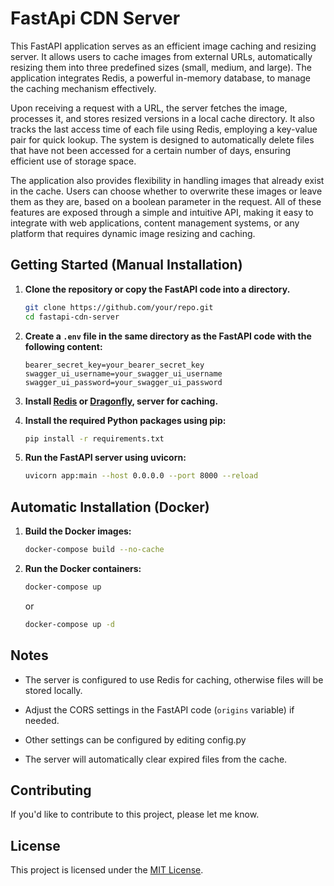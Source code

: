 # FastApi CDN Server
This FastAPI application serves as an efficient image caching and resizing server. It allows users to cache images from external URLs, automatically resizing them into three predefined sizes (small, medium, and large). The application integrates Redis, a powerful in-memory database, to manage the caching mechanism effectively.

Upon receiving a request with a URL, the server fetches the image, processes it, and stores resized versions in a local cache directory. It also tracks the last access time of each file using Redis, employing a key-value pair for quick lookup. The system is designed to automatically delete files that have not been accessed for a certain number of days, ensuring efficient use of storage space.

The application also provides flexibility in handling images that already exist in the cache. Users can choose whether to overwrite these images or leave them as they are, based on a boolean parameter in the request. All of these features are exposed through a simple and intuitive API, making it easy to integrate with web applications, content management systems, or any platform that requires dynamic image resizing and caching.

## Getting Started (Manual Installation)

1. **Clone the repository or copy the FastAPI code into a directory.**

    ```bash
    git clone https://github.com/your/repo.git
    cd fastapi-cdn-server
    ```

2. **Create a `.env` file in the same directory as the FastAPI code with the following content:**

    ```plaintext
    bearer_secret_key=your_bearer_secret_key
    swagger_ui_username=your_swagger_ui_username
    swagger_ui_password=your_swagger_ui_password
    ```

3. **Install <a href="https://redis.io/download/" target="_blank">Redis</a> or <a href="https://www.dragonflydb.io/" target="_blank">Dragonfly</a>, server for caching.**

4. **Install the required Python packages using pip:**

    ```bash
    pip install -r requirements.txt
    ```

5. **Run the FastAPI server using uvicorn:**

    ```bash
    uvicorn app:main --host 0.0.0.0 --port 8000 --reload
    ```

## Automatic Installation (Docker)

1. **Build the Docker images:**

    ```bash
    docker-compose build --no-cache
    ```

2. **Run the Docker containers:**

    ```bash
    docker-compose up
    ```
   or 
	```bash
    docker-compose up -d
    ```

## Notes

- The server is configured to use Redis for caching, otherwise files will be stored locally.

- Adjust the CORS settings in the FastAPI code (`origins` variable) if needed.

- Other settings can be configured by editing config.py

- The server will automatically clear expired files from the cache.

## Contributing

If you'd like to contribute to this project, please let me know.

## License

This project is licensed under the [MIT License](LICENSE).


